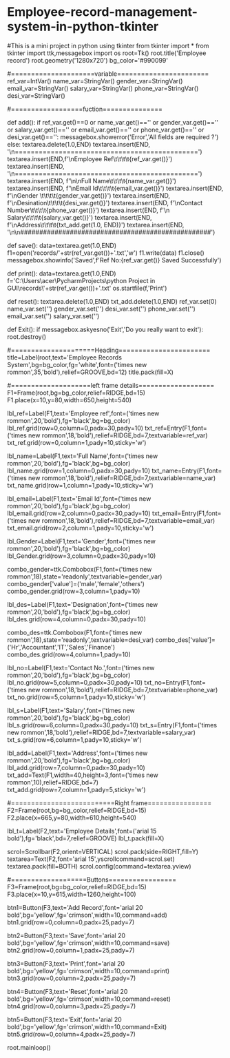 # Employee-record-management-system-in-python-tkinter
#This is a mini project in python using tkinter
from tkinter import *
from tkinter import ttk,messagebox
import os
root=Tk()
root.title('Employee record')
root.geometry('1280x720')
bg_color='#990099'

#=====================variable=======================
ref_var=IntVar()
name_var=StringVar()
gender_var=StringVar()
email_var=StringVar()
salary_var=StringVar()
phone_var=StringVar()
desi_var=StringVar()

#==================fuction===============

def add():
    if ref_var.get()==0 or name_var.get()=='' or gender_var.get()=='' or salary_var.get()=='' or email_var.get()=='' or phone_var.get()=='' or desi_var.get()=='':
        messagebox.showerror('Error','All fields are required ?')
    else:
        textarea.delete(1.0,END)
        textarea.insert(END, '\n==============================================')
        textarea.insert(END,f'\nEmployee Ref\t\t\t\t{ref_var.get()}')
        textarea.insert(END, '\n==============================================')
        textarea.insert(END, f'\n\nFull Name\t\t\t\t{name_var.get()}')
        textarea.insert(END, f'\nEmail Id\t\t\t\t{email_var.get()}')
        textarea.insert(END, f'\nGender \t\t\t\t{gender_var.get()}')
        textarea.insert(END, f'\nDesination\t\t\t\t{desi_var.get()}')
        textarea.insert(END, f'\nContact Number\t\t\t\t{phone_var.get()}')
        textarea.insert(END, f'\n   Salary\t\t\t\t{salary_var.get()}')
        textarea.insert(END, f'\nAddress\t\t\t\t{txt_add.get(1.0, END)}')
        textarea.insert(END, '\n\n##################################################')

def save():
    data=textarea.get(1.0,END)
    f1=open('records/'+str(ref_var.get())+'.txt','w')
    f1.write(data)
    f1.close()
    messagebox.showinfo('Saved',f'Ref No:{ref_var.get()} Saved Successfully')

def print():
    data=textarea.get(1.0,END)
    f='C:\\Users\\acer\\PycharmProjects\\python Project in GUI\\records\\'+str(ref_var.get())+'.txt'
    os.startfile(f,'Print')

def reset():
    textarea.delete(1.0,END)
    txt_add.delete(1.0,END)
    ref_var.set(0)
    name_var.set('')
    gender_var.set('')
    desi_var.set('')
    phone_var.set('')
    email_var.set('')
    salary_var.set('')

def Exit():
    if messagebox.askyesno('Exit','Do you really want to exit'):
        root.destroy()

#=====================Heading=======================
title=Label(root,text='Employee Records System',bg=bg_color,fg='white',font=('times new rommon',35,'bold'),relief=GROOVE,bd=12)
title.pack(fill=X)

#====================left frame details===================
F1=Frame(root,bg=bg_color,relief=RIDGE,bd=15)
F1.place(x=10,y=80,width=650,height=540)

lbl_ref=Label(F1,text='Employee ref',font=('times new rommon',20,'bold'),fg='black',bg=bg_color)
lbl_ref.grid(row=0,column=0,padx=30,pady=10)
txt_ref=Entry(F1,font=('times new rommon',18,'bold'),relief=RIDGE,bd=7,textvariable=ref_var)
txt_ref.grid(row=0,column=1,pady=10,sticky='w')

lbl_name=Label(F1,text='Full Name',font=('times new rommon',20,'bold'),fg='black',bg=bg_color)
lbl_name.grid(row=1,column=0,padx=30,pady=10)
txt_name=Entry(F1,font=('times new rommon',18,'bold'),relief=RIDGE,bd=7,textvariable=name_var)
txt_name.grid(row=1,column=1,pady=10,sticky='w')

lbl_email=Label(F1,text='Email Id',font=('times new rommon',20,'bold'),fg='black',bg=bg_color)
lbl_email.grid(row=2,column=0,padx=30,pady=10)
txt_email=Entry(F1,font=('times new rommon',18,'bold'),relief=RIDGE,bd=7,textvariable=email_var)
txt_email.grid(row=2,column=1,pady=10,sticky='w')

lbl_Gender=Label(F1,text='Gender',font=('times new rommon',20,'bold'),fg='black',bg=bg_color)
lbl_Gender.grid(row=3,column=0,padx=30,pady=10)

combo_gender=ttk.Combobox(F1,font=('times new rommon',18),state='readonly',textvariable=gender_var)
combo_gender['value']=('male','female','others')
combo_gender.grid(row=3,column=1,pady=10)

lbl_des=Label(F1,text='Designation',font=('times new rommon',20,'bold'),fg='black',bg=bg_color)
lbl_des.grid(row=4,column=0,padx=30,pady=10)

combo_des=ttk.Combobox(F1,font=('times new rommon',18),state='readonly',textvariable=desi_var)
combo_des['value']=('Hr','Accountant','IT','Sales','Finance')
combo_des.grid(row=4,column=1,pady=10)

lbl_no=Label(F1,text='Contact No.',font=('times new rommon',20,'bold'),fg='black',bg=bg_color)
lbl_no.grid(row=5,column=0,padx=30,pady=10)
txt_no=Entry(F1,font=('times new rommon',18,'bold'),relief=RIDGE,bd=7,textvariable=phone_var)
txt_no.grid(row=5,column=1,pady=10,sticky='w')

lbl_s=Label(F1,text='Salary',font=('times new rommon',20,'bold'),fg='black',bg=bg_color)
lbl_s.grid(row=6,column=0,padx=30,pady=10)
txt_s=Entry(F1,font=('times new rommon',18,'bold'),relief=RIDGE,bd=7,textvariable=salary_var)
txt_s.grid(row=6,column=1,pady=10,sticky='w')

lbl_add=Label(F1,text='Address',font=('times new rommon',20,'bold'),fg='black',bg=bg_color)
lbl_add.grid(row=7,column=0,padx=30,pady=10)
txt_add=Text(F1,width=40,height=3,font=('times new rommon',10),relief=RIDGE,bd=7)
txt_add.grid(row=7,column=1,pady=5,sticky='w')

#==========================Right frame================
F2=Frame(root,bg=bg_color,relief=RIDGE,bd=15)
F2.place(x=665,y=80,width=610,height=540)

lbl_t=Label(F2,text='Employee Details',font=('arial 15 bold'),fg='black',bd=7,relief=GROOVE)
lbl_t.pack(fill=X)

scrol=Scrollbar(F2,orient=VERTICAL)
scrol.pack(side=RIGHT,fill=Y)
textarea=Text(F2,font='arial 15',yscrollcommand=scrol.set)
textarea.pack(fill=BOTH)
scrol.config(command=textarea.yview)

#===================Buttons=================
F3=Frame(root,bg=bg_color,relief=RIDGE,bd=15)
F3.place(x=10,y=615,width=1260,height=100)

btn1=Button(F3,text='Add Record',font='arial 20 bold',bg='yellow',fg='crimson',width=10,command=add)
btn1.grid(row=0,column=0,padx=25,pady=7)

btn2=Button(F3,text='Save',font='arial 20 bold',bg='yellow',fg='crimson',width=10,command=save)
btn2.grid(row=0,column=1,padx=25,pady=7)

btn3=Button(F3,text='Print',font='arial 20 bold',bg='yellow',fg='crimson',width=10,command=print)
btn3.grid(row=0,column=2,padx=25,pady=7)

btn4=Button(F3,text='Reset',font='arial 20 bold',bg='yellow',fg='crimson',width=10,command=reset)
btn4.grid(row=0,column=3,padx=25,pady=7)

btn5=Button(F3,text='Exit',font='arial 20 bold',bg='yellow',fg='crimson',width=10,command=Exit)
btn5.grid(row=0,column=4,padx=25,pady=7)

root.mainloop()

